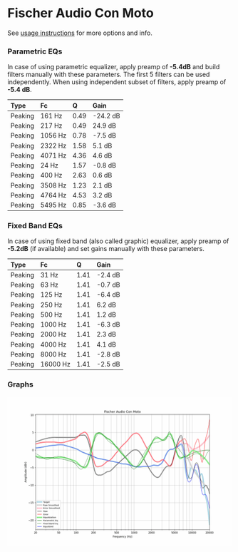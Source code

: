 # Fischer Audio Con Moto
See [usage instructions](https://github.com/jaakkopasanen/AutoEq#usage) for more options and info.

### Parametric EQs
In case of using parametric equalizer, apply preamp of **-5.4dB** and build filters manually
with these parameters. The first 5 filters can be used independently.
When using independent subset of filters, apply preamp of **-5.4 dB**.

| Type    | Fc      |    Q | Gain     |
|:--------|:--------|:-----|:---------|
| Peaking | 161 Hz  | 0.49 | -24.2 dB |
| Peaking | 217 Hz  | 0.49 | 24.9 dB  |
| Peaking | 1056 Hz | 0.78 | -7.5 dB  |
| Peaking | 2322 Hz | 1.58 | 5.1 dB   |
| Peaking | 4071 Hz | 4.36 | 4.6 dB   |
| Peaking | 24 Hz   | 1.57 | -0.8 dB  |
| Peaking | 400 Hz  | 2.63 | 0.6 dB   |
| Peaking | 3508 Hz | 1.23 | 2.1 dB   |
| Peaking | 4764 Hz | 4.53 | 3.2 dB   |
| Peaking | 5495 Hz | 0.85 | -3.6 dB  |

### Fixed Band EQs
In case of using fixed band (also called graphic) equalizer, apply preamp of **-5.2dB**
(if available) and set gains manually with these parameters.

| Type    | Fc       |    Q | Gain    |
|:--------|:---------|:-----|:--------|
| Peaking | 31 Hz    | 1.41 | -2.4 dB |
| Peaking | 63 Hz    | 1.41 | -0.7 dB |
| Peaking | 125 Hz   | 1.41 | -6.4 dB |
| Peaking | 250 Hz   | 1.41 | 6.2 dB  |
| Peaking | 500 Hz   | 1.41 | 1.2 dB  |
| Peaking | 1000 Hz  | 1.41 | -6.3 dB |
| Peaking | 2000 Hz  | 1.41 | 2.3 dB  |
| Peaking | 4000 Hz  | 1.41 | 4.1 dB  |
| Peaking | 8000 Hz  | 1.41 | -2.8 dB |
| Peaking | 16000 Hz | 1.41 | -2.5 dB |

### Graphs
![](./Fischer%20Audio%20Con%20Moto.png)